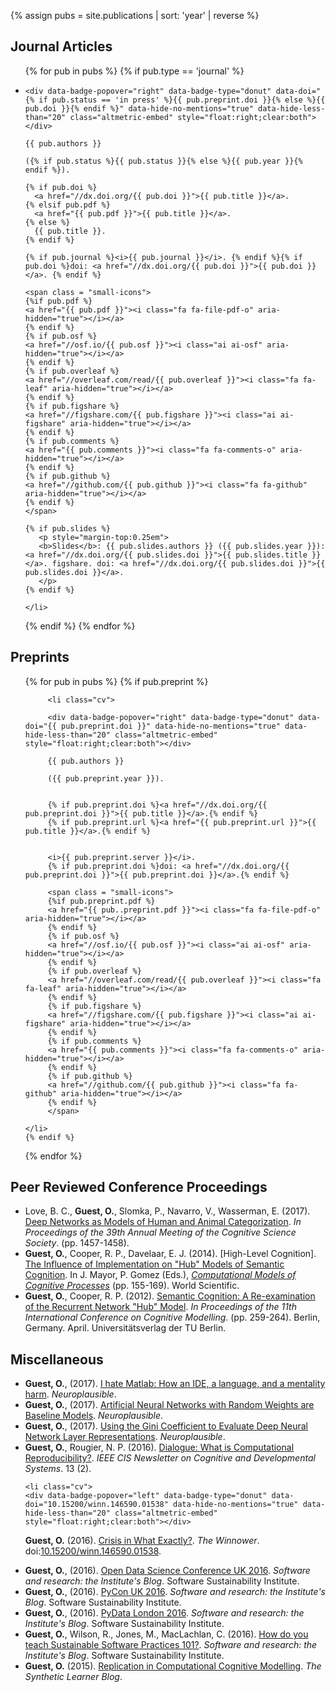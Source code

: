 {% assign pubs = site.publications | sort: 'year' | reverse %}
<h2>Journal Articles</h2>
<ul class="cv">
 
  {% for pub in pubs %}
  {% if pub.type == 'journal' %}
    <li class="cv">

    <div data-badge-popover="right" data-badge-type="donut" data-doi="{% if pub.status == 'in press' %}{{ pub.preprint.doi }}{% else %}{{ pub.doi }}{% endif %}" data-hide-no-mentions="true" data-hide-less-than="20" class="altmetric-embed" style="float:right;clear:both"></div>

    {{ pub.authors }} 
    
    ({% if pub.status %}{{ pub.status }}{% else %}{{ pub.year }}{% endif %}). 
    
    {% if pub.doi %}
      <a href="//dx.doi.org/{{ pub.doi }}">{{ pub.title }}</a>.
    {% elsif pub.pdf %}
      <a href="{{ pub.pdf }}">{{ pub.title }}</a>.
    {% else %}
      {{ pub.title }}.
    {% endif %}
    
    {% if pub.journal %}<i>{{ pub.journal }}</i>. {% endif %}{% if pub.doi %}doi: <a href="//dx.doi.org/{{ pub.doi }}">{{ pub.doi }}</a>. {% endif %}
    
    <span class = "small-icons">
    {%if pub.pdf %}
    <a href="{{ pub.pdf }}"><i class="fa fa-file-pdf-o" aria-hidden="true"></i></a>
    {% endif %}
    {% if pub.osf %}
    <a href="//osf.io/{{ pub.osf }}"><i class="ai ai-osf" aria-hidden="true"></i></a>
    {% endif %}
    {% if pub.overleaf %}
    <a href="//overleaf.com/read/{{ pub.overleaf }}"><i class="fa fa-leaf" aria-hidden="true"></i></a>
    {% endif %}
    {% if pub.figshare %}
    <a href="//figshare.com/{{ pub.figshare }}"><i class="ai ai-figshare" aria-hidden="true"></i></a>
    {% endif %}
    {% if pub.comments %}
    <a href="{{ pub.comments }}"><i class="fa fa-comments-o" aria-hidden="true"></i></a>
    {% endif %}
    {% if pub.github %}
    <a href="//github.com/{{ pub.github }}"><i class="fa fa-github" aria-hidden="true"></i></a>
    {% endif %}
    </span>
    
    {% if pub.slides %}
       <p style="margin-top:0.25em">
       <b>Slides</b>: {{ pub.slides.authors }} ({{ pub.slides.year }}): <a href="//dx.doi.org/{{ pub.slides.doi }}">{{ pub.slides.title }}</a>. figshare. doi: <a href="//dx.doi.org/{{ pub.slides.doi }}">{{ pub.slides.doi }}</a>.
       </p>
    {% endif %}
    
<!--     {% if pub.preprint %}
       <p style="margin-top:0.5em">
       Preprint: <a href="//dx.doi.org/{{ pub.preprint.doi }}">bioRxiv 071076</a>. 
       doi: <a href="//dx.doi.org/{{ pub.preprint.doi }}">{{ pub.preprint.doi }}</a>. 
       <a href="{{ pub.preprint.pdf }}"><i class="fa fa-file-pdf-o" aria-hidden="true"></i></a>
       </p>
    {% endif %} -->
    
    
    
    </li>
   {% endif %}
  {% endfor %}

</ul>

<h2>Preprints</h2>
<ul class="cv">
 
  {% for pub in pubs %}
      {% if pub.preprint %}

         <li class="cv">

         <div data-badge-popover="right" data-badge-type="donut" data-doi="{{ pub.preprint.doi }}" data-hide-no-mentions="true" data-hide-less-than="20" class="altmetric-embed" style="float:right;clear:both"></div>

         {{ pub.authors }} 

         ({{ pub.preprint.year }}). 

         
         {% if pub.preprint.doi %}<a href="//dx.doi.org/{{ pub.preprint.doi }}">{{ pub.title }}</a>.{% endif %}
         {% if pub.preprint.url %}<a href="{{ pub.preprint.url }}">{{ pub.title }}</a>.{% endif %}


         <i>{{ pub.preprint.server }}</i>.
         {% if pub.preprint.doi %}doi: <a href="//dx.doi.org/{{ pub.preprint.doi }}">{{ pub.preprint.doi }}</a>.{% endif %}
         
         <span class = "small-icons">
         {%if pub.preprint.pdf %}
         <a href="{{ pub..preprint.pdf }}"><i class="fa fa-file-pdf-o" aria-hidden="true"></i></a>
         {% endif %}
         {% if pub.osf %}
         <a href="//osf.io/{{ pub.osf }}"><i class="ai ai-osf" aria-hidden="true"></i></a>
         {% endif %}
         {% if pub.overleaf %}
         <a href="//overleaf.com/read/{{ pub.overleaf }}"><i class="fa fa-leaf" aria-hidden="true"></i></a>
         {% endif %}
         {% if pub.figshare %}
         <a href="//figshare.com/{{ pub.figshare }}"><i class="ai ai-figshare" aria-hidden="true"></i></a>
         {% endif %}
         {% if pub.comments %}
         <a href="{{ pub.comments }}"><i class="fa fa-comments-o" aria-hidden="true"></i></a>
         {% endif %}
         {% if pub.github %}
         <a href="//github.com/{{ pub.github }}"><i class="fa fa-github" aria-hidden="true"></i></a>
         {% endif %}
         </span>
   
    </li>
    {% endif %}

  {% endfor %}

</ul>


<h2>Peer Reviewed Conference Proceedings</h2>
<ul class="cv">
 
  <li class="cv">Love, B. C., <b>Guest, O.</b>, Slomka, P., Navarro, V., Wasserman, E. (2017).
  <a href="https://mindmodeling.org/cogsci2017/papers/0283/index.html">Deep Networks as Models of Human and Animal Categorization</a>. <em>In Proceedings	of	the	39th	Annual	Meeting	of	the	Cognitive	Science	Society</em>. (pp. 1457-1458).
 <span class = "small-icons"><a href="https://mindmodeling.org/cogsci2017/papers/0283/paper0283.pdf"><i class="fa fa-file-pdf-o" aria-hidden="true"></i></a></span>
 </li>
  
  <li class="cv"><b>Guest, O.</b>, Cooper, R. P., Davelaar, E. J. (2014). [High-Level Cognition]. 
  <a href="doc/guest_14.pdf">The Influence of Implementation on "Hub" Models of Semantic Cognition</a>. In J. Mayor, P. Gomez (Eds.), <em><a href="http://www.worldscientific.com/worldscibooks/10.1142/8747">Computational Models of Cognitive Processes</a></em> (pp. 155-169). World Scientific.
 <span class = "small-icons"><a href="doc/guest_14.pdf"><i class="fa fa-file-pdf-o" aria-hidden="true"></i></a></span>
  </li>
  
  <li class="cv"><b>Guest, O.</b>, Cooper, R. P. (2012). <a href="//eprints.bbk.ac.uk/6758/">Semantic Cognition: A Re-examination of the Recurrent Network "Hub" Model</a>. <em>In Proceedings of the 11th International Conference on Cognitive Modelling</em>. (pp. 259-264). Berlin, Germany. April. Universitätsverlag der TU Berlin.
 <span class = "small-icons"><a href="doc/guest_12.pdf"><i class="fa fa-file-pdf-o" aria-hidden="true"></i></a></span>
</li>
</ul>

<h2>Miscellaneous</h2>
  <ul class="cv">
  <li class="cv"><b>Guest, O.</b>, (2017). <a href="http://neuroplausible.com/matlab">I hate Matlab: How an IDE, a language, and a mentality harm</a>. <em>Neuroplausible</em>.
   <span class = "small-icons"><a href="http://neuroplausible.com/matlab#comments"><i class="fa fa-comments-o" aria-hidden="true"></i></a></span>
</li>

 <li class="cv"><b>Guest, O.</b>, (2017). <a href="http://neuroplausible.com/random-network">Artificial Neural Networks with Random Weights are Baseline Models</a>. <em>Neuroplausible</em>.
 <span class = "small-icons"><a href="http://neuroplausible.com/random-network#comments"><i class="fa fa-comments-o" aria-hidden="true"></i></a></span>
</li>

 <li class="cv"><b>Guest, O.</b>, (2017). <a href="http://neuroplausible.com/gini">Using the Gini Coefficient to Evaluate Deep Neural Network Layer Representations</a>. <em>Neuroplausible</em>.
 <span class = "small-icons"><a href="http://neuroplausible.com/gini#comments"><i class="fa fa-comments-o" aria-hidden="true"></i></a></span>
</li>
  
  <li class="cv"><b>Guest, O.</b>, Rougier, N. P. (2016). <a href="//openlab-flowers.inria.fr/t/ieee-cis-newsletter-on-cognitive-and-developmental-systems/129">Dialogue: What is Computational Reproducibility?</a>. <em>IEEE CIS Newsletter on Cognitive and Developmental Systems</em>. 13 (2).
 <span class = "small-icons"><a href="doc/guest_rougier_2016.pdf"><i class="fa fa-file-pdf-o" aria-hidden="true"></i></a></span></li>
   
    <li class="cv">
    <div data-badge-popover="left" data-badge-type="donut" data-doi="10.15200/winn.146590.01538" data-hide-no-mentions="true" data-hide-less-than="20" class="altmetric-embed" style="float:right;clear:both"></div>

  <b>Guest, O.</b> (2016). <a href="//thewinnower.com/papers/4825-crisis-in-what-exactly">Crisis in What Exactly?</a>.
  <em>The Winnower</em>. doi:<a href="//dx.doi.org/10.15200/winn.146590.01538">10.15200/winn.146590.01538</a>.
  <span class = "small-icons"><a href="doc/guest_16.pdf"><i class="fa fa-file-pdf-o" aria-hidden="true"></i></a>
  <a href="https://thewinnower.com/papers/4825-crisis-in-what-exactly#submit"><i class="fa fa-comments-o" aria-hidden="true"></i></a></span>
  </li>
  
<li class="cv"><b>Guest, O.</b>, (2016). <a href="//www.software.ac.uk/blog/2016-10-20-open-data-science-conference-uk-2016">Open Data Science Conference UK 2016</a>. <em>Software and research: the Institute's Blog</em>. Software Sustainability Institute.
 <span class = "small-icons"><a href="//www.software.ac.uk/blog/2016-10-20-open-data-science-conference-uk-2016">
 <i class="fa fa-comments-o" aria-hidden="true"></i></a></span>
</li>

  <li class="cv"><b>Guest, O.</b>, (2016). <a href="//www.software.ac.uk/blog/2016-09-29-pycon-uk-2016">PyCon UK 2016</a>. <em>Software and research: the Institute's Blog</em>. Software Sustainability Institute.
 <span class = "small-icons"><a href="//www.software.ac.uk/blog/2016-09-29-pycon-uk-2016"><i class="fa fa-comments-o" aria-hidden="true"></i></a></span>
</li> 

  <li class="cv"><b>Guest, O.</b>, (2016). <a href="//software.ac.uk/blog/2016-05-16-pydata-london-2016">PyData London 2016</a>. <em>Software and research: the Institute's Blog</em>. Software Sustainability Institute.
 <span class = "small-icons"><a href="//software.ac.uk/blog/2016-05-16-pydata-london-2016"><i class="fa fa-comments-o" aria-hidden="true"></i></a></span>
</li> 

  <li class="cv"><b>Guest, O.</b>, Wilson, R., Jones, M., MacLachlan, C. (2016). <a href="//software.ac.uk/blog/2016-04-06-how-do-you-teach-sustainable-software-practices-101">How do you teach Sustainable Software Practices 101?</a>. <em>Software and research: the Institute's Blog</em>. Software Sustainability Institute.
 <span class = "small-icons"><a href="//software.ac.uk/blog/2016-04-06-how-do-you-teach-sustainable-software-practices-101"><i class="fa fa-comments-o" aria-hidden="true"></i></a></span>
</li> 

  <li class="cv"><b>Guest, O.</b> (2015). <a href="//bootphon.blogspot.fr/2015/10/replication-in-computational-cognitive.html">Replication in Computational Cognitive Modelling</a>. <em>The Synthetic Learner Blog</em>.
 <span class = "small-icons"><a href="//bootphon.blogspot.fr/2015/10/replication-in-computational-cognitive.html"><i class="fa fa-comments-o" aria-hidden="true"></i></a></span>
</li>

 </ul>
 
